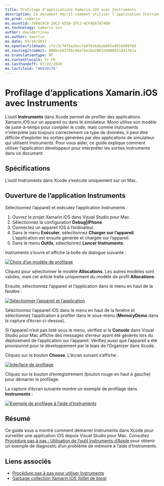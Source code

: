 ```yaml
---
title: Profilage d’applications Xamarin.iOS avec Instruments
description: Ce document décrit comment utiliser l’application Instruments d’Apple pour profiler une application Xamarin.iOS installée sur un appareil ou un simulateur.
ms.prod: xamarin
ms.assetid: 70A8CAC8-20C2-655B-37C3-ACF9EA7874D8
ms.technology: xamarin-ios
author: davidortinau
ms.author: daortin
ms.date: 03/19/2017
ms.openlocfilehash: c7cc3c74f5a26ec7e07636ebab865e9016409f89
ms.sourcegitcommit: 008bcbd37b6c96a7be2baf0633d066931d41f61a
ms.translationtype: MT
ms.contentlocale: fr-FR
ms.lasthandoff: 07/22/2020
ms.locfileid: "86939176"
---
```

# <a name="profiling-xamarinios-applications-with-instruments"></a>Profilage d’applications Xamarin.iOS avec Instruments

L’outil **Instruments** dans Xcode permet de profiler des applications Xamarin.iOS sur un appareil ou dans le simulateur. Mono utilise son modèle de juste-à-temps pour compiler le code, mais comme Instruments n’interprète pas toujours correctement ce type de données, il peut être difficile d’exploiter les sorties générées par des applications de simulateur qui utilisent Instruments.
Pour vous aider, ce guide explique comment utiliser l’application développeur pour interpréter les sorties Instruments dans ce document.

## <a name="requirements"></a>Spécifications

L’outil Instruments dans Xcode s’exécute uniquement sur un Mac.

## <a name="opening-the-instruments-app"></a>Ouverture de l’application Instruments

Sélectionnez l’appareil et exécutez l’application Instruments :

1. Ouvrez le projet Xamarin.iOS dans Visual Studio pour Mac.
2. Sélectionnez la configuration **Debug|iPhone**.
3. Connectez un appareil iOS à l’ordinateur.
4. Dans le menu **Exécuter**, sélectionnez **Charger sur l’appareil**. L’application est ensuite générée et chargée sur l’appareil.
5. Dans le menu **Outils**, sélectionnez **Lancer Instruments**.

Instruments s’ouvre et affiche la boîte de dialogue suivante :

 [![Choix d’un modèle de profilage](using-instruments-to-detect-native-leaks-using-markheap-images/instruments1.png)](using-instruments-to-detect-native-leaks-using-markheap-images/instruments1.png#lightbox)

Cliquez pour sélectionner le modèle **Allocations**. Les autres modèles sont valides, mais cet article traite uniquement du modèle de profil **Allocations**.

Ensuite, sélectionnez l’appareil et l’application dans le menu en haut de la fenêtre :

[![Sélectionner l’appareil et l’application](using-instruments-to-detect-native-leaks-using-markheap-images/instruments2.png)](using-instruments-to-detect-native-leaks-using-markheap-images/instruments2.png#lightbox)

Sélectionnez l’appareil iOS dans le menu en haut de la fenêtre et sélectionnez l’application à profiler dans le sous-menu (**MemoryDemo** dans la capture d’écran ci-dessus).

Si l’appareil n’est pas listé sous le menu, vérifiez si la **Console** dans Visual Studio pour Mac affiche des messages d’erreur ayant été générés lors du déploiement de l’application sur l’appareil. Vérifiez aussi que l’appareil a été provisionné pour le développement par le biais de l’Organizer dans Xcode.

Cliquez sur le bouton **Choose**. L’écran suivant s’affiche :

[![Interface de profilage](using-instruments-to-detect-native-leaks-using-markheap-images/instruments3.png)](using-instruments-to-detect-native-leaks-using-markheap-images/instruments3.png#lightbox)

Cliquez sur le bouton d’enregistrement (bouton rouge en haut à gauche) pour démarrer le profilage.

La capture d’écran suivante montre un exemple de profilage dans **Instruments** :

[![Exemple de profilage à l’aide d’instruments](using-instruments-to-detect-native-leaks-using-markheap-images/instruments4.png)](using-instruments-to-detect-native-leaks-using-markheap-images/instruments4.png#lightbox)

## <a name="summary"></a>Résumé

Ce guide vous a montré comment démarrer Instruments dans Xcode pour surveiller une application iOS depuis Visual Studio pour Mac. Consultez [Procédure pas à pas : Utilisation de l’outil Instruments d’Apple](~/ios/deploy-test/walkthrough-apples-instrument.md) pour obtenir un exemple de diagnostic d’un problème de mémoire à l’aide d’Instruments.

## <a name="related-links"></a>Liens associés

- [Procédure pas à pas pour utiliser Instruments](~/ios/deploy-test/walkthrough-apples-instrument.md)
- [Garbage collection Xamarin.iOS (billet de blog)](https://c-sharx.net/2015-04-27-xamarin-ios-the-garbage-collector-and-me/)
